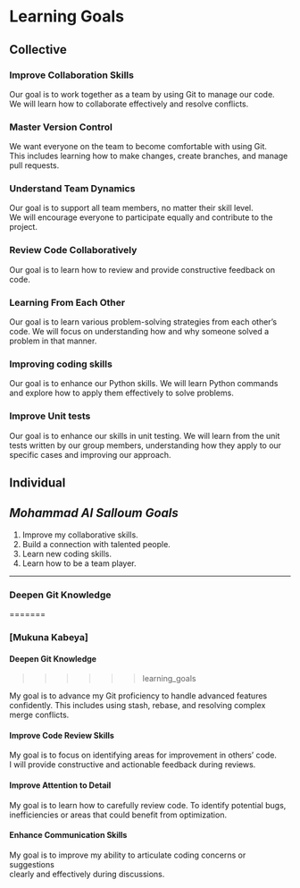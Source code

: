 # Learning Goals

## Collective

### Improve Collaboration Skills  

Our goal is to work together as a team by using Git to manage our code.  
We will learn how to collaborate effectively and resolve conflicts.

### Master Version Control  

We want everyone on the team to become comfortable with using Git.  
This includes learning how to make changes, create branches, and manage pull requests.

### Understand Team Dynamics  

Our goal is to support all team members, no matter their skill level.  
We will encourage everyone to participate equally and contribute to the project.

### Review Code Collaboratively  

Our goal is to learn how to review and provide constructive feedback on code.

### Learning From Each Other  

Our goal is to learn various problem-solving strategies from each other’s code.
We will focus on understanding how and why someone solved a problem in that manner.

### Improving coding skills

Our goal is to enhance our Python skills.
We will learn Python commands
and explore how to apply them effectively to solve problems.

### Improve Unit tests

Our goal is to enhance our skills in unit testing.
We will learn from the unit tests written by our group members,
understanding how they apply to our specific cases and improving our approach.

## Individual

## _Mohammad Al Salloum Goals_

1. Improve my collaborative skills.
2. Build a connection with talented people.
3. Learn new coding skills.
4. Learn how to be a team player.

---

### Deepen Git Knowledge  

=======

### [Mukuna Kabeya]

#### Deepen Git Knowledge  

>>>>>> learning_goals

My goal is to advance my Git proficiency to handle advanced features confidently.
This includes using stash, rebase, and resolving complex merge conflicts.

#### Improve Code Review Skills  

My goal is to focus on identifying areas for improvement in others’ code.  
I will provide constructive and actionable feedback during reviews.

#### Improve Attention to Detail  

My goal is to learn how to carefully review code.
To identify potential bugs, inefficiencies or areas that could benefit from optimization.

#### Enhance Communication Skills  

My goal is to improve my ability to articulate coding concerns or suggestions  
clearly and effectively during discussions.
